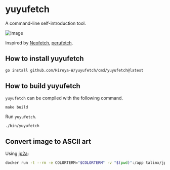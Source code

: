 # yuyufetch

A command-line self-introduction tool.

![image](https://user-images.githubusercontent.com/43127622/202208641-bae0179c-f681-4aff-bd52-f093feb5bcde.png)

Inspired by [Neofetch](https://github.com/dylanaraps/neofetch), [perufetch](https://github.com/TadaTeruki/perufetch).

## How to install yuyufetch

```bash
go install github.com/Hiroya-W/yuyufetch/cmd/yuyufetch@latest
```

## How to build yuyufetch

`yuyufetch` can be compiled with the following command.

```
make build
```

Run `yuyufetch`.

```
./bin/yuyufetch
```

## Convert image to ASCII art

Using [jp2a](https://github.com/Talinx/jp2a):

```bash
docker run -t --rm -e COLORTERM="$COLORTERM" -v "$(pwd)":/app talinx/jp2a --colors --size=36x18 --chars="..,;McM0MNWM" yuyu.png
```
